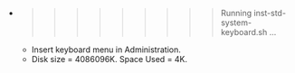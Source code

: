 * >>>>>>>>> Running inst-std-system-keyboard.sh ...
  * Insert keyboard menu in Administration.
  * Disk size = 4086096K. Space Used = 4K.
